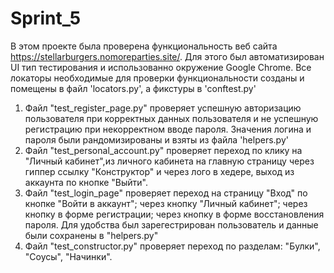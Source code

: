 # Sprint_5
В этом проекте была проверена функциональность веб сайта https://stellarburgers.nomoreparties.site/. 
Для этого был автоматизирован UI тип тестирования и использованно окружение  Google Chrome.
Все локаторы необходимые для проверки функциональности созданы и помещены в файл 'locators.py', а фикстуры в 
'conftest.py'

1. Файл "test_register_page.py" проверяет успешную авторизацию пользователя при корректных данных пользователя 
и не успешную регистрацию при некорректном вводе пароля. Значения логина и пароля были рандомизированы и взяты из файла 'helpers.py'
2. Файл "test_personal_account.py" проверяет переход по клику на "Личный кабинет",из личного кабинета на главную страницу 
через гиппер ссылку "Конструктор" и через лого в хедере, выход из аккаунта по кнопке "Выйти".
3. Файл "test_login_page" проверяет переход на страницу "Вход" по кнопке "Войти в аккаунт"; через кнопку "Личный кабинет"; 
через кнопку в форме регистрации; через кнопку в форме восстановления пароля. Для удобства был зарегестрирован пользователь 
и данные были сохранены в "helpers.py"
4. Файл "test_constructor.py" проверяет переход по разделам: "Булки", "Соусы", "Начинки".
